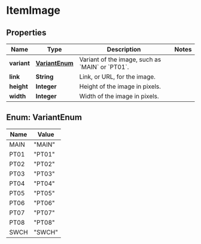 
# ItemImage

## Properties
Name | Type | Description | Notes
------------ | ------------- | ------------- | -------------
**variant** | [**VariantEnum**](#VariantEnum) | Variant of the image, such as &#x60;MAIN&#x60; or &#x60;PT01&#x60;. | 
**link** | **String** | Link, or URL, for the image. | 
**height** | **Integer** | Height of the image in pixels. | 
**width** | **Integer** | Width of the image in pixels. | 


<a name="VariantEnum"></a>
## Enum: VariantEnum
Name | Value
---- | -----
MAIN | &quot;MAIN&quot;
PT01 | &quot;PT01&quot;
PT02 | &quot;PT02&quot;
PT03 | &quot;PT03&quot;
PT04 | &quot;PT04&quot;
PT05 | &quot;PT05&quot;
PT06 | &quot;PT06&quot;
PT07 | &quot;PT07&quot;
PT08 | &quot;PT08&quot;
SWCH | &quot;SWCH&quot;



